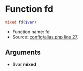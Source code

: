 Function fd
===========================





```php
mixed fd($var)
```

* Function name: fd
* Source: [config/alias.php line 27](https://github.com/PrestaShop/PrestaShop/blob/1.6.0.12/config/alias.php#L27).

Arguments
---------

* $var **mixed**

